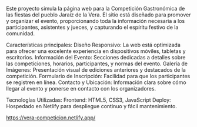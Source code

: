 Este proyecto simula la página web para la Competición Gastronómica de las fiestas del pueblo Jaraíz de la Vera. El sitio está diseñado para promover y organizar el evento, proporcionando toda la información necesaria a los participantes, asistentes y jueces, y capturando el espíritu festivo de la comunidad.

Características principales:
Diseño Responsivo: La web está optimizada para ofrecer una excelente experiencia en dispositivos móviles, tabletas y escritorios.
Información del Evento: Secciones dedicadas a detalles sobre las competiciones, horarios, participantes, y normas del evento.
Galería de Imágenes: Presentación visual de ediciones anteriores y destacados de la competición.
Formulario de Inscripción: Facilidad para que los participantes se registren en línea.
Contacto y Ubicación: Información clara sobre cómo llegar al evento y ponerse en contacto con los organizadores.

Tecnologías Utilizadas:
Frontend: HTML5, CSS3, JavaScript
Deploy: Hospedado en Netlify para despliegue continuo y fácil mantenimiento.

https://vera-competicion.netlify.app/
